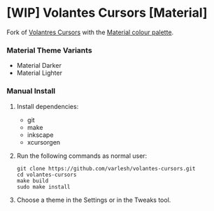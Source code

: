 # [WIP] Volantes Cursors [Material]

Fork of [Volantres Cursors](https://github.com/varlesh/volantes-cursors) with the [Material colour palette](https://material-theme.com/).

### Material Theme Variants

* Material Darker
* Material Lighter

### Manual Install

1. Install dependencies:

    - git
    - make
    - inkscape
    - xcursorgen

2. Run the following commands as normal user:

    ```
    git clone https://github.com/varlesh/volantes-cursors.git
    cd volantes-cursors
    make build
    sudo make install
    ```

3. Choose a theme in the Settings or in the Tweaks tool.



